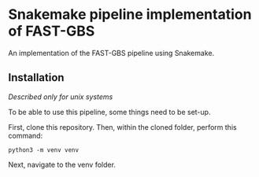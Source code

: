 # Snakemake pipeline implementation of FAST-GBS

An implementation of the FAST-GBS pipeline using Snakemake.

## Installation

*Described only for unix systems*

To be able to use this pipeline, some things need to be set-up.

First, clone this repository. Then, within the cloned folder, perform this command:

```
python3 -m venv venv
```

Next, navigate to the venv folder.
